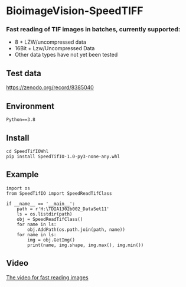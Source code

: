 # BioimageVision-SpeedTIFF
### Fast reading of TIF images in batches, currently supported:
* 8 + LZW/uncompressed data
* 16Bit + Lzw/Uncompressed Data
* Other data types have not yet been tested   

## Test data
https://zenodo.org/record/8385040
## Environment
```
Python==3.8
```
## Install
```
cd SpeedTifIOWhl
pip install SpeedTifIO-1.0-py3-none-any.whl
```
## Example
```
import os
from SpeedTifIO import SpeedReadTifClass

if __name__ == '__main__':    
    path = r'H:\TDIA1302b002_DataSet11'
    ls = os.listdir(path)
    obj = SpeedReadTifClass()
    for name in ls:
        obj.AddPath(os.path.join(path, name))
    for name in ls:
        img = obj.GetImg()
        print(name, img.shape, img.max(), img.min())
```
## Video
[The video for fast reading images](https://github.com/QuantingweiImage/BioimageVision-SpeedTIFIO/assets/41601635/c5f85bf8-ab4e-4c8c-a2a1-713db3d16004)
